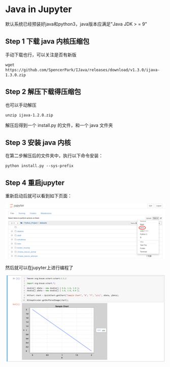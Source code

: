 # Java in Jupyter

默认系统已经预装好java和python3，java版本应满足"Java JDK > = 9"

## Step 1 下载 java 内核压缩包
手动下载也行，可以关注是否有新版
```
wget https://github.com/SpencerPark/IJava/releases/download/v1.3.0/ijava-1.3.0.zip
```

## Step 2 解压下载得压缩包
也可以手动解压
```
unzip ijava-1.2.0.zip
```
解压后得到一个 install.py 的文件，和一个 java 文件夹

## Step 3 安装 java 内核

在第二步解压后的文件夹中，执行以下命令安装：
```
python install.py --sys-prefix
```

## Step 4 重启jupyter
重新启动后就可以看到如下页面：

![](https://github.com/Hourout/Jupyter-Extra-Features/blob/master/image/java_in_jupyter.png)

然后就可以在jupyter上进行编程了

![](https://github.com/Hourout/Jupyter-Extra-Features/blob/master/image/java_in_jupyter1.png)
